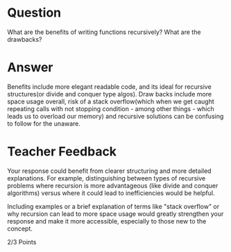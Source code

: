 # Question

What are the benefits of writing functions recursively? What are the drawbacks?

# Answer

Benefits include more elegant readable code, and its ideal for recursive structures(or divide and conquer type algos). Draw backs include more space usage overall, risk of a stack overflow(which when we get caught repeating calls with not stopping condition - among other things - which leads us to overload our memory) and recursive solutions can be confusing to follow for the unaware.

# Teacher Feedback

Your response could benefit from clearer structuring and more detailed explanations. For example, distinguishing between types of recursive problems where recursion is more advantageous (like divide and conquer algorithms) versus where it could lead to inefficiencies would be helpful.

Including examples or a brief explanation of terms like "stack overflow" or why recursion can lead to more space usage would greatly strengthen your response and make it more accessible, especially to those new to the concept.

2/3 Points
